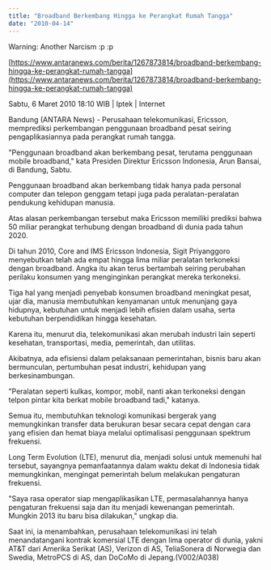 ```yaml
---
title: "Broadband Berkembang Hingga ke Perangkat Rumah Tangga"
date: "2010-04-14"
---
```


Warning: Another Narcism :p :p

[https://www.antaranews.com/berita/1267873814/broadband-berkembang-hingga-ke-perangkat-rumah-tangga](https://www.antaranews.com/berita/1267873814/broadband-berkembang-hingga-ke-perangkat-rumah-tangga)

Sabtu, 6 Maret 2010 18:10 WIB | Iptek | Internet

Bandung (ANTARA News) - Perusahaan telekomunikasi, Ericsson, memprediksi perkembangan penggunaan broadband pesat seiring pengaplikasiannya pada perangkat rumah tangga.

"Penggunaan broadband akan berkembang pesat, terutama penggunaan mobile broadband," kata Presiden Direktur Ericsson Indonesia, Arun Bansai, di Bandung, Sabtu.

Penggunaan broadband akan berkembang tidak hanya pada personal computer dan telepon genggam tetapi juga pada peralatan-peralatan pendukung kehidupan manusia.

Atas alasan perkembangan tersebut maka Ericsson memiliki prediksi bahwa 50 miliar perangkat terhubung dengan broadband di dunia pada tahun 2020.

Di tahun 2010, Core and IMS Ericsson Indonesia, Sigit Priyanggoro menyebutkan telah ada empat hingga lima miliar peralatan terkoneksi dengan broadband. Angka itu akan terus bertambah seiring perubahan perilaku konsumen yang menginginkan perangkat mereka terkoneksi.

Tiga hal yang menjadi penyebab konsumen broadband meningkat pesat, ujar dia, manusia membutuhkan kenyamanan untuk menunjang gaya hidupnya, kebutuhan untuk menjadi lebih efisien dalam usaha, serta kebutuhan berpendidikan hingga kesehatan.

Karena itu, menurut dia, telekomunikasi akan merubah industri lain seperti kesehatan, transportasi, media, pemerintah, dan utilitas.

Akibatnya, ada efisiensi dalam pelaksanaan pemerintahan, bisnis baru akan bermunculan, pertumbuhan pesat industri, kehidupan yang berkesinambungan.

"Peralatan seperti kulkas, kompor, mobil, nanti akan terkoneksi dengan telpon pintar kita berkat mobile broadband tadi," katanya.

Semua itu, membutuhkan teknologi komunikasi bergerak yang memungkinkan transfer data berukuran besar secara cepat dengan cara yang efisien dan hemat biaya melalui optimalisasi penggunaan spektrum frekuensi.

Long Term Evolution (LTE), menurut dia, menjadi solusi untuk memenuhi hal tersebut, sayangnya pemanfaatannya dalam waktu dekat di Indonesia tidak memungkinkan, mengingat pemerintah belum melakukan pengaturan frekuensi.

"Saya rasa operator siap mengaplikasikan LTE, permasalahannya hanya pengaturan frekuensi saja dan itu menjadi kewenangan pemerintah. Mungkin 2013 itu baru bisa dilakukan," ungkap dia.

Saat ini, ia menambahkan, perusahaan telekomunikasi ini telah menandatangani kontrak komersial LTE dengan lima operator di dunia, yakni AT&T dari Amerika Serikat (AS), Verizon di AS, TeliaSonera di Norwegia dan Swedia, MetroPCS di AS, dan DoCoMo di Jepang.(V002/A038)
